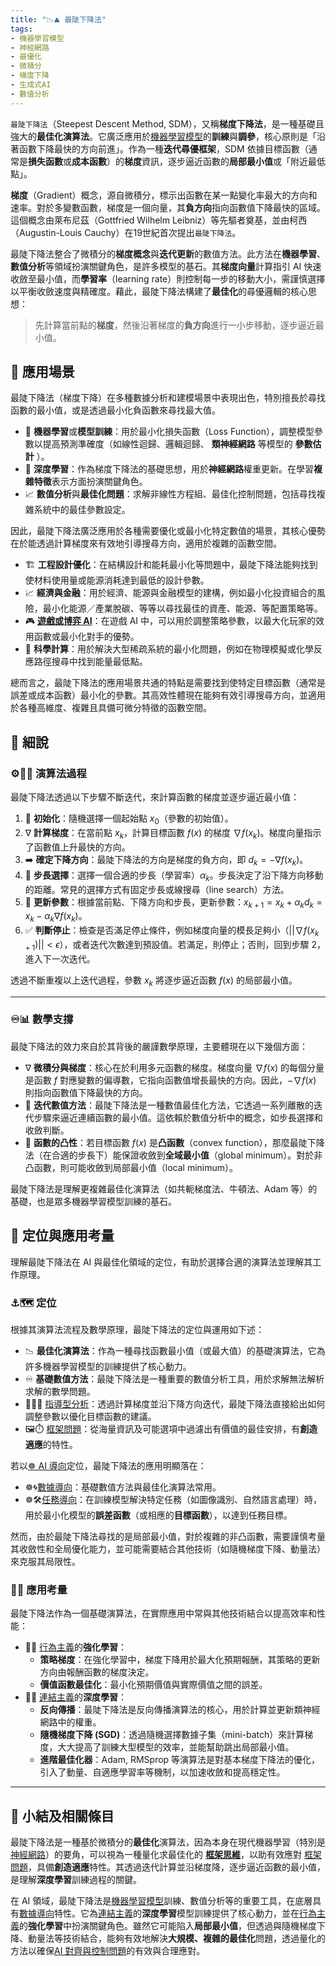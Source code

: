 ```yaml
---
title: "📉⛰️ 最陡下降法"
tags:
- 機器學習模型
- 神經網路
- 最優化
- 微積分
- 梯度下降
- 生成式AI
- 數值分析
---
```

`最陡下降法`（Steepest Descent Method, SDM），又稱**梯度下降法**，是一種基礎且強大的**最佳化演算法**。它廣泛應用於[機器學習模型](04-05-machine_learning_models.zh-hant)的**訓練**與**調參**，核心原則是「沿著函數下降最快的方向前進」。作為一種**迭代尋優框架**，SDM 依據目標函數（通常是**損失函數**或**成本函數**）的**梯度**資訊，逐步逼近函數的**局部最小值**或「附近最低點」。

**梯度**（Gradient）概念，源自微積分，標示出函數在某一點變化率最大的方向和速率。對於多變數函數，梯度是一個向量，其**負方向**指向函數值下降最快的區域。這個概念由萊布尼茲（Gottfried Wilhelm Leibniz）等先驅者奠基，並由柯西（Augustin-Louis Cauchy）在19世紀首次提出`最陡下降法`。

最陡下降法整合了微積分的**梯度概念**與**迭代更新**的數值方法。此方法在**機器學習**、**數值分析**等領域扮演關鍵角色，是許多模型的基石。其**梯度向量**計算指引 AI 快速收斂至最小值，而**學習率**（learning rate）則控制每一步的移動大小，需謹慎選擇以平衡收斂速度與精確度。藉此，最陡下降法構建了**最佳化**的尋優邏輯的核心思想：

> 先計算當前點的**梯度**，然後沿著梯度的**負方向**進行一小步移動，逐步逼近最小值。

## 🚀 應用場景

最陡下降法（梯度下降）在多種數據分析和建模場景中表現出色，特別擅長於尋找函數的最小值，或是透過最小化負函數來尋找最大值。

- 🤖 **機器學習**或**模型訓練**：用於最小化損失函數（Loss Function），調整模型參數以提高預測準確度（如線性迴歸、邏輯迴歸、 **類神經網路** 等模型的 **參數估計** ）。
- 🧠 **深度學習**：作為梯度下降法的基礎思想，用於**神經網路**權重更新。在學習**複雜特徵**表示方面扮演關鍵角色。
- 📈 **數值分析**與**最佳化問題**：求解非線性方程組、最佳化控制問題，包括尋找複雜系統中的最佳參數設定。

因此，最陡下降法廣泛應用於各種需要優化或最小化特定數值的場景，其核心優勢在於能透過計算梯度來有效地引導搜尋方向，適用於複雜的函數空間。

- 🏗️ **工程設計優化**：在結構設計和能耗最小化等問題中，最陡下降法能夠找到使材料使用量或能源消耗達到最低的設計參數。
- 📈 **經濟與金融**：用於經濟、能源與金融模型的建構，例如最小化投資組合的風險，最小化能源／產業脫碳、等等以尋找最佳的資產、能源、等配置策略等。
- 🎮 **[遊戲或博弈 AI](07----game_ai.zh-hant)**：在遊戲 AI 中，可以用於調整策略參數，以最大化玩家的效用函數或最小化對手的優勢。
- 🔬 **科學計算**：用於解決大型稀疏系統的最小化問題，例如在物理模擬或化學反應路徑搜尋中找到能量最低點。

總而言之，最陡下降法的應用場景共通的特點是需要找到使特定目標函數（通常是誤差或成本函數）最小化的參數。其高效性體現在能夠有效引導搜尋方向，並適用於各種高維度、複雜且具備可微分特徵的函數空間。

## 🔬 細說

### ⚙📏🔭 演算法過程

最陡下降法透過以下步驟不斷迭代，來計算函數的梯度並逐步逼近最小值：

1.  📍 **初始化**：隨機選擇一個起始點 $x_0$（參數的初始值）。
2.  ∇ **計算梯度**：在當前點 $x_k$，計算目標函數 $f(x)$ 的梯度 $\nabla f(x_k)$。梯度向量指示了函數值上升最快的方向。
3.  ➡️ **確定下降方向**：最陡下降法的方向是梯度的負方向，即 $d_k = -\nabla f(x_k)$。
4.  📏 **步長選擇**：選擇一個合適的步長（學習率）$\alpha_k$。步長決定了沿下降方向移動的距離。常見的選擇方式有固定步長或線搜尋（line search）方法。
5.  🚀 **更新參數**：根據當前點、下降方向和步長，更新參數：$x_{k+1} = x_k + \alpha_k d_k = x_k - \alpha_k \nabla f(x_k)$。
6.  ✅ **判斷停止**：檢查是否滿足停止條件，例如梯度向量的模長足夠小（$||\nabla f(x_{k+1})|| < \epsilon$），或者迭代次數達到預設值。若滿足，則停止；否則，回到步驟 2，進入下一次迭代。

透過不斷重複以上迭代過程，參數 $x_k$ 將逐步逼近函數 $f(x)$ 的局部最小值。

---

### ♾️📊 數學支撐

最陡下降法的效力來自於其背後的嚴謹數學原理，主要體現在以下幾個方面：

-   ∇ **微積分與梯度**：核心在於利用多元函數的梯度。梯度向量 $\nabla f(x)$ 的每個分量是函數 $f$ 對應變數的偏導數，它指向函數值增長最快的方向。因此，$-\nabla f(x)$ 則指向函數值下降最快的方向。
-   🔢 **迭代數值方法**：最陡下降法是一種數值最佳化方法，它透過一系列離散的迭代步驟來逼近連續函數的最小值。這依賴於數值分析中的概念，如步長選擇和收斂判斷。
-   🌄 **函數的凸性**：若目標函數 $f(x)$ 是**凸函數**（convex function），那麼最陡下降法（在合適的步長下）能保證收斂到**全域最小值**（global minimum）。對於非凸函數，則可能收斂到局部最小值（local minimum）。

最陡下降法是理解更複雜最佳化演算法（如共軛梯度法、牛頓法、Adam 等）的基礎，也是眾多機器學習模型訓練的基石。


## 🌟 定位與應用考量

理解最陡下降法在 AI 與最佳化領域的定位，有助於選擇合適的演算法並理解其工作原理。

### ⚓🗺 定位

根據其演算法流程及數學原理，最陡下降法的定位與運用如下述：

- 📉 **最佳化演算法**：作為一種尋找函數最小值（或最大值）的基礎演算法，它為許多機器學習模型的訓練提供了核心動力。
- ♾️ **基礎數值方法**：最陡下降法是一種重要的數值分析工具，用於求解無法解析求解的數學問題。
- 🔴🧐🧭 [指導型分析](06-03-analysis_prescriptive.zh-hant)：透過計算梯度並沿下降方向迭代，最陡下降法直接給出如何調整參數以優化目標函數的建議。
- 🖼️⏱️ [框架問題](01-04-Frame_Problem.zh-hant)：從海量資訊及可能選項中過濾出有價值的最佳安排，有**創造適應**的特性。

若以[☸ AI 導向](05----ai_orientations.zh-hant)定位，最陡下降法的應用明顯落在：

- ☸🌀[數據導向](05-02-oriented_data.zh-hant)：基礎數值方法與最佳化演算法常用。
- ☸🛠[任務導向](05-04-oriented_task.zh-hant)：在訓練模型解決特定任務（如圖像識別、自然語言處理）時，用於最小化模型的**誤差函數**（或相應的**目標函數**），以達到任務目標。

然而，由於最陡下降法尋找的是局部最小值，對於複雜的非凸函數，需要謹慎考量其收斂性和全局優化能力，並可能需要結合其他技術（如隨機梯度下降、動量法）來克服其局限性。

### 📐🌉 應用考量

最陡下降法作為一個基礎演算法，在實際應用中常與其他技術結合以提高效率和性能：

- 🏮💪 [行為主義](02-06-behaviorism.zh-hant)的**強化學習**：
    * **策略梯度**：在強化學習中，梯度下降用於最大化預期報酬，其策略的更新方向由報酬函數的梯度決定。
    * **價值函數最佳化**：最小化預期價值與實際價值之間的誤差。
- 🏮🧬 [連結主義](02-05-connectionism.zh-hant)的**深度學習**：
    * **反向傳播**：最陡下降法是反向傳播演算法的核心，用於計算並更新類神經網路中的權重。
    * **隨機梯度下降 (SGD)**：透過隨機選擇數據子集（mini-batch）來計算梯度，大大提高了訓練大型模型的效率，並能幫助跳出局部最小值。
    * **進階最佳化器**：Adam, RMSprop 等演算法是對基本梯度下降法的優化，引入了動量、自適應學習率等機制，以加速收斂和提高穩定性。

***

## 🏁 小結及相關條目

最陡下降法是一種基於微積分的**最佳化**演算法，因為本身在現代機器學習（特別是 [神經網路](04-03-neural_networks.zh-hant)）的要角，可以視為一種量化求最佳化的 **[框架思維](01-04-Frame_Problem.zh-hant)**，以助有效應對 [框架問題](01-04-Frame_Problem.zh-hant)，具備**創造適應**特性。其透過迭代計算並沿梯度降，逐步逼近函數的最小值，是理解**深度學習**訓練過程的關鍵。

在 AI 領域，最陡下降法是[機器學習模型](04-05-machine_learning_models.zh-hant)訓練、數值分析等的重要工具，在底層具有[數據導向](05-02-oriented_data.zh-hant)特性。它為[連結主義](02-05-connectionism.zh-hant)的**深度學習**模型訓練提供了核心動力，並在[行為主義](02-06-behaviorism.zh-hant)的**強化學習**中扮演關鍵角色。雖然它可能陷入**局部最小值**，但透過與隨機梯度下降、動量法等技術結合，能夠有效地解決**大規模、複雜的最佳化**問題，透過量化的方法以確保[AI 對齊與控制問題](01-06-AI_Alignment_Control_Problem.zh-hant)的有效與合理應對。